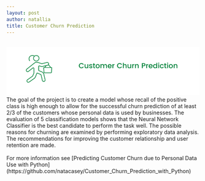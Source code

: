 ```yaml
---
layout: post
author: natallia
title: Customer Churn Prediction 
---
```

<br>
<img src ="images/churn.png"><br>  
The goal of the project is to create a model whose recall of the positive class is high enough to allow for the successful churn prediction of at least 2/3 of the customers whose personal data is used by businesses. The evaluation of 5 classification models shows that the Neural Network Classifier is the best candidate to perform the task well. The possible reasons for churning are examined by performing exploratory data analysis. The recommendations for improving the customer relationship and user retention are made.<br>
<br>
For more information see [Predicting Customer Churn due to Personal Data Use with Python](https://github.com/natacasey/Customer_Churn_Prediction_with_Python)
